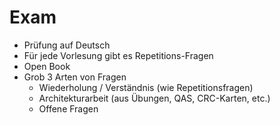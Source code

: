 # Exam
- Prüfung auf Deutsch
- Für jede Vorlesung gibt es Repetitions-Fragen
- Open Book
- Grob 3 Arten von Fragen
    - Wiederholung / Verständnis (wie Repetitionsfragen)
    - Architekturarbeit (aus Übungen, QAS, CRC-Karten, etc.)
    - Offene Fragen
